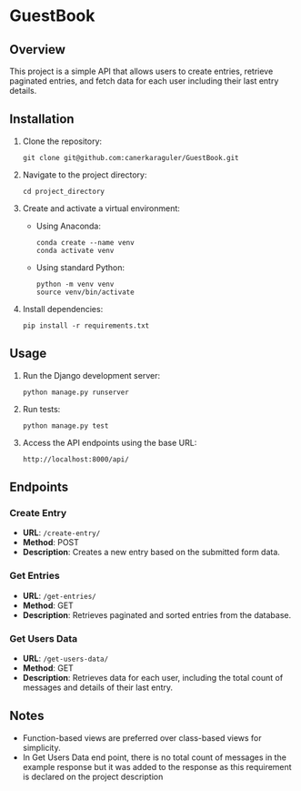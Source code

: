 # GuestBook

## Overview

This project is a simple API that allows users to create entries, retrieve paginated entries, and fetch data for each user including their last entry details.

## Installation

1. Clone the repository:

    ```
    git clone git@github.com:canerkaraguler/GuestBook.git
    ```

2. Navigate to the project directory:

    ```
    cd project_directory
    ```

3. Create and activate a virtual environment:

    - Using Anaconda:

        ```
        conda create --name venv
        conda activate venv
        ```

    - Using standard Python:

        ```
        python -m venv venv
        source venv/bin/activate
        ```

4. Install dependencies:

    ```
    pip install -r requirements.txt
    ```

## Usage

1. Run the Django development server:

    ```
    python manage.py runserver
    ```

2. Run tests:

    ```
    python manage.py test
    ```
3. Access the API endpoints using the base URL:

    ```
    http://localhost:8000/api/
    ```

## Endpoints

### Create Entry

- **URL**: `/create-entry/`
- **Method**: POST
- **Description**: Creates a new entry based on the submitted form data.

### Get Entries

- **URL**: `/get-entries/`
- **Method**: GET
- **Description**: Retrieves paginated and sorted entries from the database.

### Get Users Data

- **URL**: `/get-users-data/`
- **Method**: GET
- **Description**: Retrieves data for each user, including the total count of messages and details of their last entry.

## Notes

- Function-based views are preferred over class-based views for simplicity.
- In Get Users Data end point, there is  no total count of messages in the example response but it was added to the response as this requirement is declared on the project description
